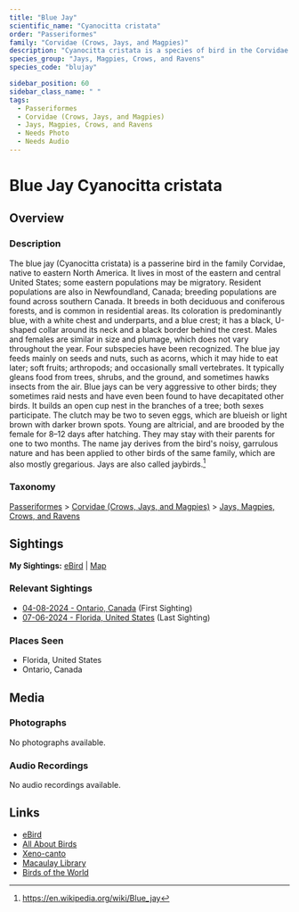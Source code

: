 ```yaml
---
title: "Blue Jay"
scientific_name: "Cyanocitta cristata"
order: "Passeriformes"
family: "Corvidae (Crows, Jays, and Magpies)"
description: "Cyanocitta cristata is a species of bird in the Corvidae (Crows, Jays, and Magpies) family. It has been observed 5 times."
species_group: "Jays, Magpies, Crows, and Ravens"
species_code: "blujay"

sidebar_position: 60
sidebar_class_name: " "
tags: 
  - Passeriformes
  - Corvidae (Crows, Jays, and Magpies)
  - Jays, Magpies, Crows, and Ravens
  - Needs Photo
  - Needs Audio
---
```


# Blue Jay <span className='sci_name'>Cyanocitta cristata</span>

## Overview

### Description
The blue jay (Cyanocitta cristata) is a passerine bird in the family Corvidae, native to eastern North America. It lives in most of the eastern and central United States; some eastern populations may be migratory. Resident populations are also in Newfoundland, Canada; breeding populations are found across southern Canada. It breeds in both deciduous and coniferous forests, and is common in residential areas. Its coloration is predominantly blue, with a white chest and underparts, and a blue crest; it has a black, U-shaped collar around its neck and a black border behind the crest. Males and females are similar in size and plumage, which does not vary throughout the year. Four subspecies have been recognized.
The blue jay feeds mainly on seeds and nuts, such as acorns, which it may hide to eat later; soft fruits; arthropods; and occasionally small vertebrates. It typically gleans food from trees, shrubs, and the ground, and sometimes hawks insects from the air. Blue jays can be very aggressive to other birds; they sometimes raid nests and have even been found to have decapitated other birds.
It builds an open cup nest in the branches of a tree; both sexes participate. The clutch may be two to seven eggs, which are blueish or light brown with darker brown spots. Young are altricial, and are brooded by the female for 8–12 days after hatching. They may stay with their parents for one to two months.
The name jay derives from the bird's noisy, garrulous nature and has been applied to other birds of the same family, which are also mostly gregarious. Jays are also called jaybirds.[^1]

[^1]: https://en.wikipedia.org/wiki/Blue_jay

### Taxonomy
[Passeriformes](/tags/passeriformes) > [Corvidae (Crows, Jays, and Magpies)](/tags/corvidae-crows-jays-and-magpies) > [Jays, Magpies, Crows, and Ravens](/tags/jays-magpies-crows-and-ravens)


## Sightings

**My Sightings:** [eBird](https://ebird.org/lifelist?r=world&time=life&spp=blujay) | [Map](/map?species_code=blujay)

### Relevant Sightings

* [04-08-2024 - Ontario, Canada](https://ebird.org/checklist/S167691530) (First Sighting)
* [07-06-2024 - Florida, United States](https://ebird.org/checklist/S185628236) (Last Sighting)

### Places Seen

* Florida, United States
* Ontario, Canada



## Media
### Photographs
No photographs available.

### Audio Recordings
No audio recordings available.

## Links
* [eBird](https://ebird.org/species/blujay) 
* [All About Birds](https://www.allaboutbirds.org/guide/blujay) 
* [Xeno-canto](https://www.xeno-canto.org/species/cyanocitta-cristata) 
* [Macaulay Library](https://search.macaulaylibrary.org/catalog?taxonCode=blujay&sort=rating_rank_desc)
* [Birds of the World](https://birdsoftheworld.org/bow/species/blujay)
